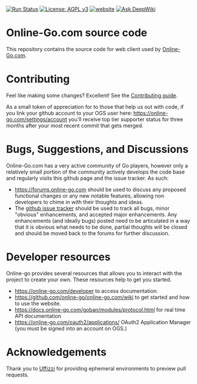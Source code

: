 [![Run Status](https://github.com/online-go/online-go.com/actions/workflows/main.yml/badge.svg)](https://github.com/online-go/online-go.com/actions)
[![License: AGPL v3](https://img.shields.io/badge/License-AGPL%20v3-blue.svg)](https://www.gnu.org/licenses/agpl-3.0)
[![website](https://img.shields.io/website-up-down-green-red/http/online-go.com/.svg?label=online-go)](https://online-go.com/)
[![Ask DeepWiki](https://deepwiki.com/badge.svg)](https://deepwiki.com/online-go/online-go.com)

# Online-Go.com source code

This repository contains the source code for web client used by [Online-Go.com](https://online-go.com).

# Contributing

Feel like making some changes? Excellent! See the [Contributing guide](./CONTRIBUTING.md).

As a small token of appreciation for to those that help us out with code, if
you link your github account to your OGS user here:
https://online-go.com/settings/account you'll receive top tier supporter status
for three months after your most recent commit that gets merged.

# Bugs, Suggestions, and Discussions

Online-Go.com has a very active community of Go players, however only a
relatively small portion of the community actively develops the code base and
regularly visits this github page and the issue tracker. As such:

-   https://forums.online-go.com should be used to discuss any proposed functional changes or any new notable features, allowing non developers to chime in with their thoughts and ideas.
-   The [github issue tracker](https://github.com/online-go/online-go.com/issues) should be used to track all bugs, minor "obvious" enhancements, and accepted major enhancements. Any enhancements (and ideally bugs) posted need to be articulated in a way that it is obvious what needs to be done, partial thoughts will be closed and should be moved back to the forums for further discussion.

# Developer resources

Online-go provides several resources that allows you to interact with the project to create your own. These resources help to get you started.

-   https://online-go.com/developer to access documentation.
-   https://github.com/online-go/online-go.com/wiki to get started and how to use the website.
-   https://docs.online-go.com/goban/modules/protocol.html for real time API documentation
-   https://online-go.com/oauth2/applications/ OAuth2 Application Manager (you must be signed into an account on OGS.)

# Acknowledgements

Thank you to [Uffizzi](https://www.uffizzi.com/) for providing ephemeral environments to preview pull requests.
